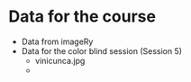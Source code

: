 # Data for the course
+ Data from imageRy
+ Data for the color blind session (Session 5)
  + vinicunca.jpg
  + 

